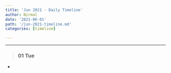 ```yaml
---
title: 'Jun 2021 - Daily Timeline'
author: Nirmal
date: '2021-06-01'
path: '/jun-2021-timeline.md'
categories: [timeline]

---
```



---
> ###  01 Tue

- 

